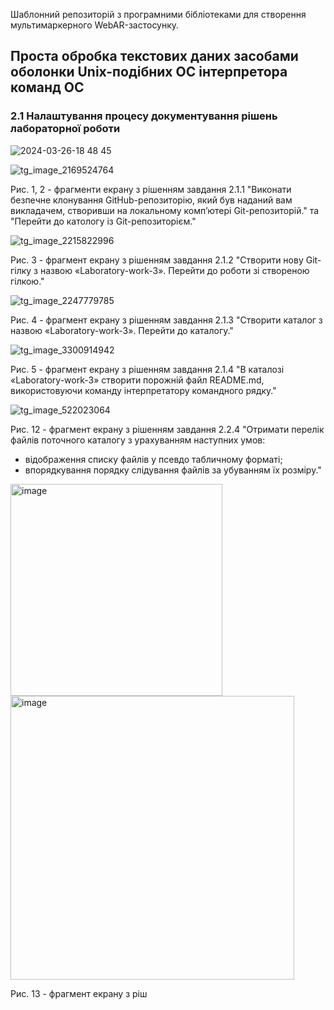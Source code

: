 Шаблонний репозиторій з програмними бібліотеками для створення мультимаркерного WebAR-застосунку.

## Проста обробка текстових даних засобами оболонки Unix-подібних ОС інтерпретора команд ОС

### 2.1 Налаштування процесу документування рішень лабораторної роботи

![2024-03-26-18 48 45](https://github.com/OS-IS/ai233-strukova/assets/163673701/1a4b5be4-2a29-49bc-9127-a1056f20e463)

![tg_image_2169524764](https://github.com/OS-IS/ai233-strukova/assets/163673701/97f39e35-2cb5-40be-9bef-23cd66ede636)

Рис. 1, 2 - фрагменти екрану з рішенням завдання 2.1.1 "Виконати безпечне клонування GitHub-репозиторію, який був наданий вам викладачем, створивши на локальному комп’ютері Git-репозиторій." та "Перейти до катологу із Git-репозиторієм."

![tg_image_2215822996](https://github.com/OS-IS/ai233-strukova/assets/163673701/32648c5e-63df-4533-8615-a58a9ef390c9)

Рис. 3 - фрагмент екрану з рішенням завдання 2.1.2 "Створити нову Git-гілку з назвою «Laboratory-work-3». Перейти до роботи зі створеною гілкою."

![tg_image_2247779785](https://github.com/OS-IS/ai233-strukova/assets/163673701/31b55980-57be-4b25-80f0-51a8f7b7a7bc)

Рис. 4 - фрагмент екрану з рішенням завдання 2.1.3 "Створити каталог з назвою «Laboratory-work-3». Перейти до каталогу."

![tg_image_3300914942](https://github.com/OS-IS/ai233-strukova/assets/163673701/34ecbb88-f414-4ea2-ba91-dc94028f14c8)

Рис. 5 - фрагмент екрану з рішенням завдання 2.1.4 "В каталозі «Laboratory-work-3» створити порожній файл README.md, використовуючи команду інтерпретатору командного рядку."

![tg_image_522023064](https://github.com/OS-IS/ai233-strukova/assets/163673701/36dbb432-73e1-43bb-9d8c-e2002a13ea30)

Рис. 12 - фрагмент екрану з рішенням завдання 2.2.4 "Отримати перелік файлів поточного каталогу з урахуванням наступних умов:
- відображення списку файлів у псевдо табличному форматі;
- впорядкування порядку слідування файлів за убуванням їх розміру."

<img width="339" alt="image" src="https://github.com/OS-IS/ai233-strukova/assets/163673701/4a8a081f-af29-4dbd-b1e0-d434c4be1f85">
<img width="454" alt="image" src="https://github.com/karyna-str/LaboratoryWork1/assets/163673701/3bb5c70a-8f8a-4965-a25d-534e8b80f2be">


 Рис. 13 - фрагмент екрану з ріш
